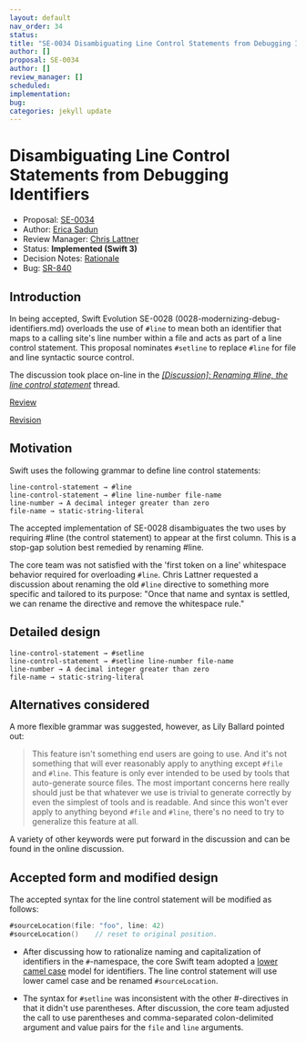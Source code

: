 ```yaml
---
layout: default
nav_order: 34
status: 
title: "SE-0034 Disambiguating Line Control Statements from Debugging Identifiers"
author: []
proposal: SE-0034
author: []
review_manager: []
scheduled: 
implementation: 
bug: 
categories: jekyll update
---
```


# Disambiguating Line Control Statements from Debugging Identifiers

* Proposal: [SE-0034](0034-disambiguating-line.md)
* Author: [Erica Sadun](http://github.com/erica)
* Review Manager: [Chris Lattner](https://github.com/lattner)
* Status: **Implemented (Swift 3)**
* Decision Notes: [Rationale](https://lists.swift.org/pipermail/swift-evolution/Week-of-Mon-20160222/011337.html)
* Bug: [SR-840](https://bugs.swift.org/browse/SR-840)


## Introduction

In being accepted, Swift Evolution SE-0028 (0028-modernizing-debug-identifiers.md) overloads
the use of `#line` to mean both an identifier that maps to a calling site's line number within a file and acts as part of a line control statement. This proposal nominates `#setline` to replace `#line` for file and line syntactic source control.

The discussion took place on-line in the [*\[Discussion\]: Renaming #line, the line control statement*](https://lists.swift.org/pipermail/swift-evolution/Week-of-Mon-20160208/009390.html) thread.

[Review](https://lists.swift.org/pipermail/swift-evolution/Week-of-Mon-20160215/010563.html)

[Revision](https://lists.swift.org/pipermail/swift-evolution/Week-of-Mon-20160307/012432.html)

## Motivation

Swift uses the following grammar to define line control statements:

```
line-control-statement → #line
line-control-statement → #line line-number file-name
line-number → A decimal integer greater than zero
file-name → static-string-literal
```

The accepted implementation of SE-0028 disambiguates the two uses by requiring #line (the control statement) to appear at the first column. This is a stop-gap solution best remedied by renaming #line. 

The core team was not satisfied with the 'first token on a line' whitespace behavior required for overloading `#line`. Chris Lattner requested a discussion about renaming the old `#line` directive to something more specific and tailored to its purpose: "Once that name and syntax is settled, we can rename the directive and remove the whitespace rule." 

## Detailed design

```
line-control-statement → #setline
line-control-statement → #setline line-number file-name
line-number → A decimal integer greater than zero
file-name → static-string-literal­
```

## Alternatives considered

A more flexible grammar was suggested, however, as Lily Ballard pointed out: 

> This feature isn't something end users are going to use. And it's not something that will ever reasonably apply to anything except `#file` and `#line`. This feature is only ever intended to be used by tools that auto-generate source files. The most important concerns here really should just be that whatever we use is trivial to generate correctly by even the simplest of tools and is readable. And since this won't ever apply to anything beyond `#file` and `#line`, there's no need to try to generalize this feature at all.

A variety of other keywords were put forward in the discussion and can be found in the online discussion.

## Accepted form and modified design

The accepted syntax for the line control statement will be modified as follows:

```swift
#sourceLocation(file: "foo", line: 42) 
#sourceLocation()    // reset to original position. 
```

* After discussing how to rationalize naming and capitalization of identifiers in the `#`-namespace, the core Swift team adopted a [lower camel case](https://en.wikipedia.org/wiki/CamelCase) model for identifiers. The line control statement will use lower camel case and be renamed `#sourceLocation`. 

* The syntax for `#setline` was inconsistent with the other #-directives in that it didn't use parentheses.  After discussion, the core team adjusted the call to use parentheses and comma-separated colon-delimited argument and value pairs for the `file` and `line` arguments. 

